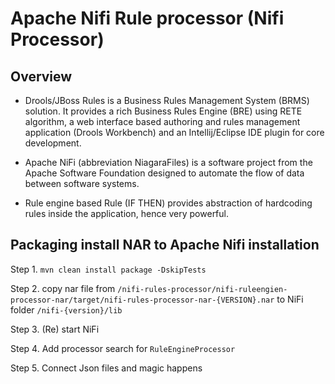 
# Apache Nifi Rule processor (Nifi Processor)


## Overview
- Drools/JBoss Rules is a Business Rules Management System (BRMS) solution. It provides a rich Business Rules Engine (BRE) using RETE algorithm, a web interface based authoring and rules management application (Drools Workbench) and an Intellij/Eclipse IDE plugin for core development.

- Apache NiFi (abbreviation NiagaraFiles) is a software project from the Apache Software Foundation designed to automate the flow of data between software systems. 

- Rule engine based Rule (IF THEN) provides abstraction of hardcoding rules inside the application, hence very powerful.

## Packaging install NAR to Apache Nifi installation 
Step 1. `mvn clean install package -DskipTests`

Step 2. copy nar file from `/nifi-rules-processor/nifi-ruleengien-processor-nar/target/nifi-rules-processor-nar-{VERSION}.nar` to NiFi folder `/nifi-{version}/lib`

Step 3. (Re) start NiFi

Step 4. Add processor search for `RuleEngineProcessor`

Step 5. Connect Json files and magic happens


